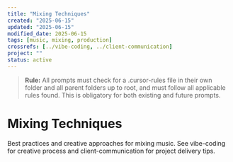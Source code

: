 ```yaml
---
title: "Mixing Techniques"
created: "2025-06-15"
updated: "2025-06-15"
modified_date: 2025-06-15
tags: [music, mixing, production]
crossrefs: [../vibe-coding, ../client-communication]
project: ""
status: active
---
```


> **Rule:** All prompts must check for a .cursor-rules file in their own folder and all parent folders up to root, and must follow all applicable rules found. This is obligatory for both existing and future prompts.

# Mixing Techniques

Best practices and creative approaches for mixing music. See vibe-coding for creative process and client-communication for project delivery tips. 